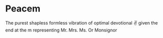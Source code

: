 # Peacem
The purest shapless formless vibration of optimal devotional ✌ given the end at the m representing Mr. Mrs. Ms. Or Monsignor 
